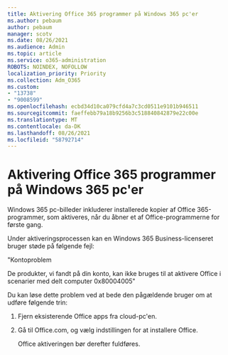 ```yaml
---
title: Aktivering Office 365 programmer på Windows 365 pc'er
ms.author: pebaum
author: pebaum
manager: scotv
ms.date: 08/26/2021
ms.audience: Admin
ms.topic: article
ms.service: o365-administration
ROBOTS: NOINDEX, NOFOLLOW
localization_priority: Priority
ms.collection: Adm_O365
ms.custom:
- "13738"
- "9008599"
ms.openlocfilehash: ecbd34d10ca079cfd4a7c3cd0511e9101b946511
ms.sourcegitcommit: faeffebb79a18b9256b3c518840842879e22c00e
ms.translationtype: MT
ms.contentlocale: da-DK
ms.lasthandoff: 08/26/2021
ms.locfileid: "58792714"
---
```

# <a name="activating-office-365-applications-on-windows-365-pcs"></a>Aktivering Office 365 programmer på Windows 365 pc'er

Windows 365 pc-billeder inkluderer installerede kopier af Office 365-programmer, som aktiveres, når du åbner et af Office-programmerne for første gang.

Under aktiveringsprocessen kan en Windows 365 Business-licenseret bruger støde på følgende fejl:

"Kontoproblem

De produkter, vi fandt på din konto, kan ikke bruges til at aktivere Office i scenarier med delt computer 0x80004005"

Du kan løse dette problem ved at bede den pågældende bruger om at udføre følgende trin: 

1. Fjern eksisterende Office apps fra cloud-pc'en.
1. Gå til Office.com, og vælg indstillingen for at installere Office.

    Office aktiveringen bør derefter fuldføres.
